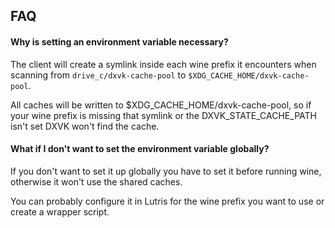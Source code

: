 ## FAQ

#### Why is setting an environment variable necessary?

The client will create a symlink inside each wine prefix it encounters when scanning from `drive_c/dxvk-cache-pool` to `$XDG_CACHE_HOME/dxvk-cache-pool`.

All caches will be written to $XDG_CACHE_HOME/dxvk-cache-pool, so if your wine prefix is missing that symlink or the DXVK_STATE_CACHE_PATH isn't set DXVK won't find the cache.

#### What if I don't want to set the environment variable globally?

If you don't want to set it up globally you have to set it before running wine, otherwise it won't use the shared caches.

You can probably configure it in Lutris for the wine prefix you want to use or create a wrapper script.
